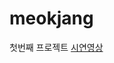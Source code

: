 # meokjang
첫번째 프로젝트
<a href="[https://www.google.com](https://www.youtube.com/watch?v=xfbeaknQn4c&list=PLvWnTskXZlxgEKfVGaQmo_Ot0lrcEP1_B&ab_channel=%EA%B9%80%EC%A0%95%EC%9A%B1)https://www.youtube.com/watch?v=xfbeaknQn4c&list=PLvWnTskXZlxgEKfVGaQmo_Ot0lrcEP1_B&ab_channel=%EA%B9%80%EC%A0%95%EC%9A%B1">시연영상</a>
